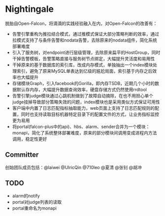 # Nightingale

脱胎自Open-Falcon，将滴滴的实践经验融入在内，对Open-Falcon的改善有：

- 告警引擎重构为推拉结合模式，通过推模式保证大部分策略判断的效率，通过拉模式支持了与条件告警和nodata告警，去除原来的nodata组件，简化系统部署难度
- 引入了服务树，对endpoint进行层级管理，去除原来扁平的HostGroup，同时干掉告警模板，告警策略直接与服务树节点绑定，大幅提升灵活度和易用性
- 干掉原来的基于数据库的索引库，改成内存模式，单独抽出一个index模块处理索引，避免了原来MySQL单表达到亿级的尴尬局面，索引基于内存之后效率也大幅提升
- 存储模块Graph，引入facebook的Gorilla，即内存TSDB，近期几个小时的数据默认存内存，大幅提升数据查询效率，硬盘存储方式仍然使用rrdtool
- 告警引擎judge模块通过心跳机制做到了故障自动摘除，在也不用担心单个judge挂掉导致部分策略失效的问题，index模块也是采用类似方式保证可用性
- 客户端中内置了日志匹配指标抽取能力，web页面上支持了日志匹配规则的配置，同时也支持读取目标机器特定目录下的配置文件的方式，让业务指标监控更为易用
- 将portal(falcon-plus中的api)、hbs、alarm、sender合并为一个模块：monapi，简化了系统整体部署难度，原来的部分模块间调用变成进程内方法调用，稳定性更好

## Committer

创始团队成员包括：@laiwei @UlricQin @710leo @夏清 @张钊 @胡冲

## TODO

- alarm的notify
- portal对judge列表的读取
- portal重命名为monapi